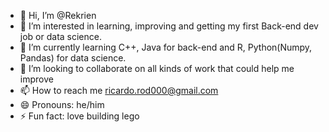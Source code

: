 - 👋 Hi, I’m @Rekrien
- 👀 I’m interested in learning, improving and getting my first Back-end dev job or data science.
- 🌱 I’m currently learning C++, Java for back-end and R, Python(Numpy, Pandas) for data science.
- 💞️ I’m looking to collaborate on all kinds of work that could help me improve
- 📫 How to reach me ricardo.rod000@gmail.com
- 😄 Pronouns: he/him
- ⚡ Fun fact: love building lego

<!---
Rekrien/Rekrien is a ✨ special ✨ repository because its `README.md` (this file) appears on your GitHub profile.
You can click the Preview link to take a look at your changes.
--->
